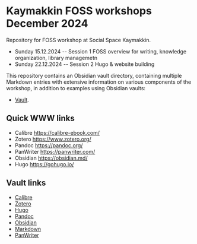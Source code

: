 # Kaymakkin FOSS workshops December 2024 
Repository for FOSS workshop at Social Space Kaymakkin. 
- Sunday 15.12.2024 -- Session 1 FOSS overview for writing, knowledge organization, library managemetn
- Sunday 22.12.2024 -- Session 2 Hugo & website building 

This repository contains an Obsidian vault directory, containing multiple Markdown entries with extensive information on various components of the workshop, in addition to examples using Obsidian vaults: 
- [Vault](Vault/). 

## Quick WWW links   
- Calibre https://calibre-ebook.com/
- Zotero https://www.zotero.org/
- Pandoc https://pandoc.org/
- PanWriter https://panwriter.com/
- Obsidian https://obsidian.md/
- Hugo https://gohugo.io/

## Vault links 
- [Calibre](Vault/Apparatus/calibre.md) 
- [Zotero](Vault/Apparatus/zotero.md) 
- [Hugo](Vault/Apparatus/hugo.md) 
- [Pandoc](Vault/Apparatus/pandoc.md) 
- [Obsidian](Vault/Apparatus/obsidian.md) 
- [Markdown](Vault/Apparatus/markdown.md) 
- [PanWriter](Vault/Apparatus/panwriter.md) 
